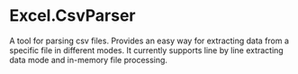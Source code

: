 # Excel.CsvParser
A tool for parsing csv files. Provides an easy way for extracting data from a specific file in different modes. It currently supports line by line extracting data mode and in-memory file processing. 
